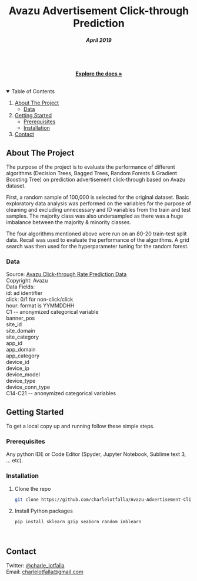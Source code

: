 
<h1 align="center">Avazu Advertisement Click-through Prediction</h3>
<h5 align="center">April 2019  <br/> <br/>  <br/> </h5>
  <p align="center">
    <br />
    <a href="https://github.com/charlelotfalla/Avazu-Advertisement-Click-through-Prediction"><strong>Explore the docs »</strong></a>
  </p>
</p>

<br />

<!-- TABLE OF CONTENTS -->
<details open="open">
  <summary>Table of Contents</summary>
  <ol>
    <li>
      <a href="#about-the-project">About The Project</a>
      <ul>
        <li><a href="#data">Data</a></li>
      </ul>
    </li>
    <li>
      <a href="#getting-started">Getting Started</a>
      <ul>
        <li><a href="#prerequisites">Prerequisites</a></li>
        <li><a href="#installation">Installation</a></li>
      </ul>
    <li><a href="#contact">Contact</a></li>
  </ol>
</details>



<!-- ABOUT THE PROJECT -->
## About The Project

The purpose of the project is to evaluate the performance of different algorithms (Decision Trees, Bagged Trees, Random Forests & Gradient Boosting Tree) on prediction advertisement click-through based on Avazu dataset. 

First, a random sample of 100,000 is selected for the original dataset. Basic exploratory data analysis was performed on the variables for the purpose of cleaning and excluding unnecessary and ID variables from the train and test samples. The majority class was also undersampled as there was a huge imbalance between the majority & minority classes.

The four algorithms mentioned above were run on an 80-20 train-test split data. Recall was used to evaluate the performance of the algorithms. A grid search was then used for the hyperparameter tuning for the random forest.

### Data

Source: [Avazu Click-through Rate Prediction Data](https://www.kaggle.com/c/avazu-ctr-prediction/data) <br />
Copyright: Avazu <br />
Data Fields: <br />
id: ad identifier <br />
click: 0/1 for non-click/click <br />
hour: format is YYMMDDHH <br />
C1 -- anonymized categorical variable <br />
banner_pos <br />
site_id <br />
site_domain <br />
site_category <br />
app_id <br />
app_domain <br />
app_category <br />
device_id <br />
device_ip <br />
device_model <br />
device_type <br />
device_conn_type <br />
C14-C21 -- anonymized categorical variables <br />

<!-- GETTING STARTED -->
## Getting Started

To get a local copy up and running follow these simple steps.


### Prerequisites

Any python IDE or Code Editor (Spyder, Jupyter Notebook, Sublime text 3, ... etc).


### Installation

1. Clone the repo
   ```sh
   git clone https://github.com/charlelotfalla/Avazu-Advertisement-Click-through-Prediction.git
   ```
2. Install Python packages
   ```sh
   pip install sklearn gzip seaborn random imblearn
   ```
<br />

<!-- CONTACT -->
## Contact

Twitter: [@charle_lotfalla](https://twitter.com/charle_lotfalla)  <br />
Email: charlelotfalla@gmail.com





  


  
